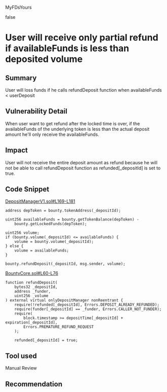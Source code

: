 MyFDsYours

false

# User will receive only partial refund if availableFunds is less than deposited volume

## Summary
User will loss funds if he calls refundDeposit function when  availableFunds < userDeposit

## Vulnerability Detail
When user want to get refund after the locked time is over, if the availableFunds of the underlying token is less than the actual deposit amount he'll only receive the availableFunds.

## Impact
User will not receive the entire deposit amount as refund because he will not be able to call refundDeposit function as refunded[_depositId] is set to true.

## Code Snippet

[DepositManagerV1.sol#L169-L181](https://github.com/sherlock-audit/2023-02-openq/blob/main/contracts/DepositManager/Implementations/DepositManagerV1.sol#L169-L181)

```solidity
address depToken = bounty.tokenAddress(_depositId);

uint256 availableFunds = bounty.getTokenBalance(depToken) -
    bounty.getLockedFunds(depToken);

uint256 volume;
if (bounty.volume(_depositId) <= availableFunds) {
    volume = bounty.volume(_depositId);
} else {
    volume = availableFunds;
}

bounty.refundDeposit(_depositId, msg.sender, volume);
```

[BountyCore.sol#L60-L76](https://github.com/sherlock-audit/2023-02-openq/blob/main/contracts/Bounty/Implementations/BountyCore.sol#L60-L76)

```solidity
function refundDeposit(
    bytes32 _depositId,
    address _funder,
    uint256 _volume
) external virtual onlyDepositManager nonReentrant {
    require(!refunded[_depositId], Errors.DEPOSIT_ALREADY_REFUNDED);
    require(funder[_depositId] == _funder, Errors.CALLER_NOT_FUNDER);
    require(
        block.timestamp >= depositTime[_depositId] + expiration[_depositId],
        Errors.PREMATURE_REFUND_REQUEST
    );

    refunded[_depositId] = true;
```
## Tool used

Manual Review

## Recommendation
